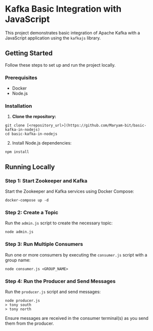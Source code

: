 # Kafka Basic Integration with JavaScript

This project demonstrates basic integration of Apache Kafka with a JavaScript application using the `kafkajs` library.

## Getting Started

Follow these steps to set up and run the project locally.

### Prerequisites

* Docker
* Node.js

### Installation

1. **Clone the repository:**

```
git clone [<repository_url>](https://github.com/Maryam-bit/basic-kafka-in-nodejs)
cd basic-kafka-in-nodejs
```

2. Install Node.js dependencies:

```
npm install
```

## Running Locally

### Step 1: Start Zookeeper and Kafka

Start the Zookeeper and Kafka services using Docker Compose:

```
docker-compose up -d
```

### Step 2: Create a Topic

Run the `admin.js` script to create the necessary topic:

```
node admin.js
```

### Step 3: Run Multiple Consumers

Run one or more consumers by executing the `consumer.js` script with a group name:

```
node consumer.js <GROUP_NAME>
```

### Step 4: Run the Producer and Send Messages

Run the `producer.js` script and send messages:

```
node producer.js
> tony south
> tony north
```

Ensure messages are received in the consumer terminal(s) as you send them from the producer.


